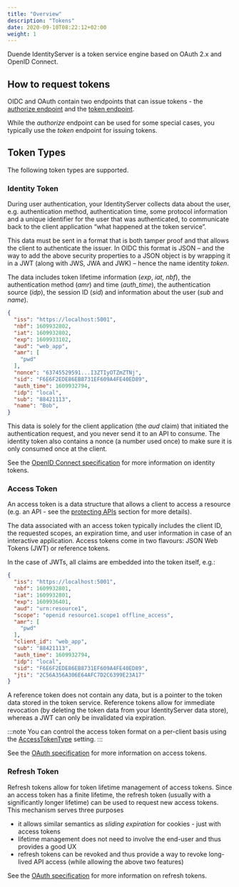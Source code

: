 ```yaml
---
title: "Overview"
description: "Tokens"
date: 2020-09-10T08:22:12+02:00
weight: 1
---
```


Duende IdentityServer is a token service engine based on OAuth 2.x and OpenID Connect.

## How to request tokens
OIDC and OAuth contain two endpoints that can issue tokens - the [authorize endpoint](/identityserver/v7/reference/endpoints/authorize) and the [token endpoint](/identityserver/v7/reference/endpoints/token).

While the *authorize* endpoint can be used for some special cases, you typically use the *token* endpoint for issuing tokens.

## Token Types
The following token types are supported.

### Identity Token
During user authentication, your IdentityServer collects data about the user, e.g. authentication method, authentication time, some protocol information and a unique identifier for the user that was authenticated, to communicate back to the client application “what happened at the token service”.

This data must be sent in a format that is both tamper proof and that allows the client to authenticate the issuer. In OIDC this format is JSON – and the way to add the above security properties to a JSON object is by wrapping it in a JWT (along with JWS, JWA and JWK) – hence the name identity *token*.

The data includes token lifetime information (*exp*, *iat*, *nbf*), the authentication method (*amr*) and time (*auth_time*), the authentication source (*idp*), the session ID (*sid*) and information about the user (*sub* and *name*).

```json
{
  "iss": "https://localhost:5001",
  "nbf": 1609932802,
  "iat": 1609932802,
  "exp": 1609933102,
  "aud": "web_app",
  "amr": [
    "pwd"
  ],
  "nonce": "63745529591...I3ZTIyOTZmZTNj",
  "sid": "F6E6F2EDE86EB8731EF609A4FE40ED89",
  "auth_time": 1609932794,
  "idp": "local",
  "sub": "88421113",
  "name": "Bob",
}
```

This data is solely for the client application (the *aud* claim) that initiated the authentication request, and you never send it to an API to consume. The identity token also contains a nonce (a number used once) to make sure it is only consumed once at the client.

See the [OpenID Connect specification](https://openid.net/specs/openid-connect-core-1_0.html#idtoken) for more information on identity tokens.

### Access Token
An access token is a data structure that allows a client to access a resource (e.g. an API - see the [protecting APIs](/identityserver/v7/apis) section for more details).

The data associated with an access token typically includes the client ID, the requested scopes, an expiration time, and user information in case of an interactive application. Access tokens come in two flavours: JSON Web Tokens (JWT) or reference tokens.

In the case of JWTs, all claims are embedded into the token itself, e.g.:

```json
{
  "iss": "https://localhost:5001",
  "nbf": 1609932801,
  "iat": 1609932801,
  "exp": 1609936401,
  "aud": "urn:resource1",
  "scope": "openid resource1.scope1 offline_access",
  "amr": [
    "pwd"
  ],
  "client_id": "web_app",
  "sub": "88421113",
  "auth_time": 1609932794,
  "idp": "local",
  "sid": "F6E6F2EDE86EB8731EF609A4FE40ED89",
  "jti": "2C56A356A306E64AFC7D2C6399E23A17"
}
```

A reference token does not contain any data, but is a pointer to the token data stored in the token service. Reference tokens allow for immediate revocation (by deleting the token data from your IdentityServer data store), whereas a JWT can only be invalidated via expiration.

:::note
You can control the access token format on a per-client basis using the [AccessTokenType](/identityserver/v7/reference/models/client#token) setting.
:::

See the [OAuth specification](https://tools.ietf.org/html/rfc6749#section-1.4) for more information on access tokens.

### Refresh Token
Refresh tokens allow for token lifetime management of access tokens. Since an access token has a finite lifetime, the refresh token (usually with a significantly longer lifetime) can be used to request new access tokens. This mechanism serves three purposes

* it allows similar semantics as *sliding expiration* for cookies - just with access tokens 
* lifetime management does not need to involve the end-user and thus provides a good UX
* refresh tokens can be revoked and thus provide a way to revoke long-lived API access (while allowing the above two features)

See the [OAuth specification](https://tools.ietf.org/html/rfc6749#section-1.5) for more information on refresh tokens.